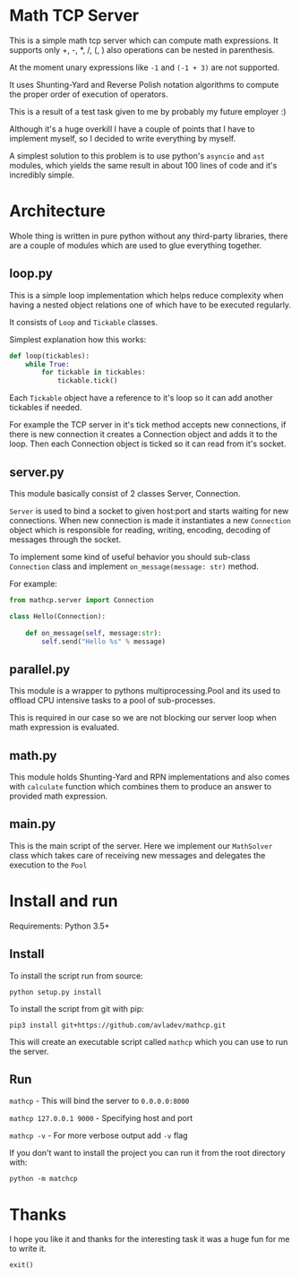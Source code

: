 # Math TCP Server

This is a simple math tcp server which can compute math expressions.
It supports only +, -, *, /, (, ) also operations can be nested in parenthesis.

At the moment unary expressions like `-1` and `(-1 + 3)` are not supported. 

It uses Shunting-Yard and Reverse Polish notation algorithms to compute
the proper order of execution of operators.

This is a result of a test task given to me by probably my future employer :)

Although it's a huge overkill I have a couple of points that I have to implement myself,
so I decided to write everything by myself.

A simplest solution to this problem is to use python's `asyncio` and `ast` modules,
which yields the same result in about 100 lines of code and it's incredibly simple.

# Architecture

Whole thing is written in pure python without any third-party libraries, there are
a couple of modules which are used to glue everything together.
 
## loop.py

This is a simple loop implementation which helps reduce complexity when having a nested 
object relations one of which have to be executed regularly.
  
It consists of `Loop` and `Tickable` classes.

Simplest explanation how this works:

```python
def loop(tickables):
    while True:
        for tickable in tickables:
            tickable.tick()
```

Each `Tickable` object have a reference to it's loop so it can add
another tickables if needed.

For example the TCP server in it's tick method accepts new connections,
if there is new connection it creates a Connection object and adds it to the loop.
Then each Connection object is ticked so it can read from it's socket.

## server.py

This module basically consist of 2 classes Server, Connection.

`Server` is used to bind a socket to given host:port and starts waiting for new connections.
When new connection is made it instantiates a new `Connection` object which is responsible
for reading, writing, encoding, decoding of messages through the socket.

To implement some kind of useful behavior you should sub-class `Connection` class and 
implement `on_message(message: str)` method.

For example:

```python
from mathcp.server import Connection

class Hello(Connection):
    
    def on_message(self, message:str):
        self.send("Hello %s" % message)
```

## parallel.py

This module is a wrapper to pythons multiprocessing.Pool and its used to
offload CPU intensive tasks to a pool of sub-processes.
 
This is required in our case so we are not blocking our server loop when math expression is evaluated.

## math.py

This module holds Shunting-Yard and RPN implementations and also comes
with `calculate` function which combines them to produce an answer to
provided math expression.

## __main__.py

This is the main script of the server.
Here we implement our `MathSolver` class which takes care of receiving new messages and delegates the
execution to the `Pool`

# Install and run

Requirements: Python 3.5+

## Install
To install the script run from source:

`python setup.py install`

To install the script from git with pip:

`pip3 install git+https://github.com/avladev/mathcp.git`

This will create an executable script called `mathcp` which you can use to run the server.

## Run

`mathcp` - This will bind the server to `0.0.0.0:8000`

`mathcp 127.0.0.1 9000` - Specifying host and port

`mathcp -v` - For more verbose output add `-v` flag


If you don't want to install the project you can run it from the root directory with:

`python -m matchcp`


# Thanks

I hope you like it and thanks for the interesting task it was a huge fun for me to write it.

`exit()`

